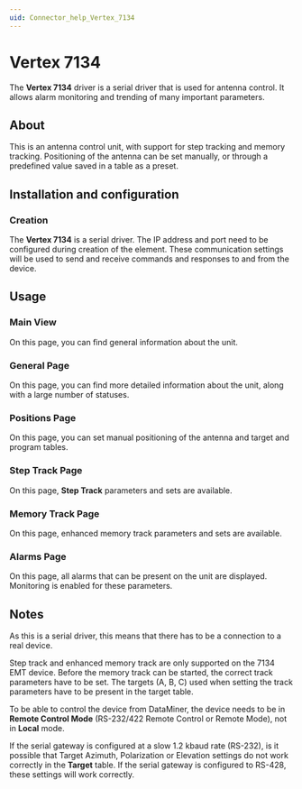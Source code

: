 ```yaml
---
uid: Connector_help_Vertex_7134
---
```


# Vertex 7134

The **Vertex 7134** driver is a serial driver that is used for antenna control. It allows alarm monitoring and trending of many important parameters.

## About

This is an antenna control unit, with support for step tracking and memory tracking. Positioning of the antenna can be set manually, or through a predefined value saved in a table as a preset.

## Installation and configuration

### Creation

The **Vertex 7134** is a serial driver. The IP address and port need to be configured during creation of the element. These communication settings will be used to send and receive commands and responses to and from the device.

## Usage

### Main View

On this page, you can find general information about the unit.

### General Page

On this page, you can find more detailed information about the unit, along with a large number of statuses.

### Positions Page

On this page, you can set manual positioning of the antenna and target and program tables.

### Step Track Page

On this page, **Step Track** parameters and sets are available.

### Memory Track Page

On this page, enhanced memory track parameters and sets are available.

### Alarms Page

On this page, all alarms that can be present on the unit are displayed. Monitoring is enabled for these parameters.

## Notes

As this is a serial driver, this means that there has to be a connection to a real device.

Step track and enhanced memory track are only supported on the 7134 EMT device. Before the memory track can be started, the correct track parameters have to be set. The targets (A, B, C) used when setting the track parameters have to be present in the target table.

To be able to control the device from DataMiner, the device needs to be in **Remote Control Mode** (RS-232/422 Remote Control or Remote Mode), not in **Local** mode.

If the serial gateway is configured at a slow 1.2 kbaud rate (RS-232), is it possible that Target Azimuth, Polarization or Elevation settings do not work correctly in the **Target** table. If the serial gateway is configured to RS-428, these settings will work correctly.

